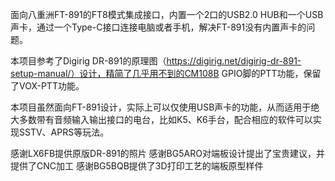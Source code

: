 面向八重洲FT-891的FT8模式集成接口，内置一个2口的USB2.0 HUB和一个USB声卡，通过一个Type-C接口连接电脑或者手机，解决FT-891没有内置声卡的问题。

本项目参考了Digirig DR-891的原理图（https://digirig.net/digirig-dr-891-setup-manual/）设计，精简了几乎用不到的CM108B GPIO脚的PTT功能，保留了VOX-PTT功能。

本项目虽然面向FT-891设计，实际上可以仅使用USB声卡的功能，从而适用于绝大多数带有音频输入输出接口的电台，比如K5、K6手台，配合相应的软件可以实现SSTV、APRS等玩法。

感谢LX6FB提供原版DR-891的照片
感谢BG5ARO对端板设计提出了宝贵建议，并提供了CNC加工
感谢BG5BQB提供了3D打印工艺的端板原型样件
